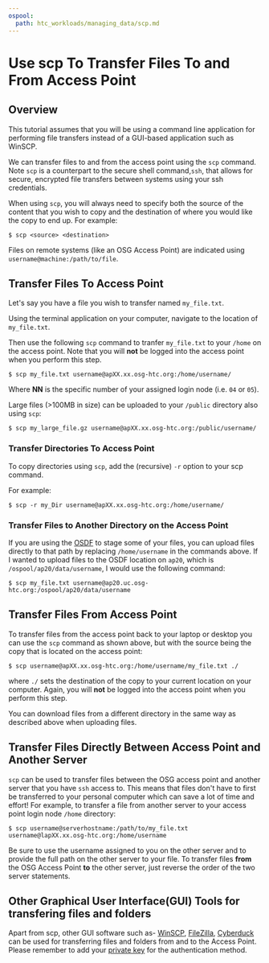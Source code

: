 ```yaml
---
ospool:
  path: htc_workloads/managing_data/scp.md
---
```


Use scp To Transfer Files To and From Access Point
==================================================


## Overview

This tutorial assumes that you will be using a command line application 
for performing file transfers instead of a GUI-based application such as WinSCP. 

We can transfer files to and from the access point using the 
`scp` command. Note `scp` is a counterpart to the secure shell 
command,`ssh`, that allows for secure, encrypted file transfers between 
systems using your ssh credentials.

When using `scp`, you will always need to specify both the source of the
content that you wish to copy and the destination of where you would like 
the copy to end up. For example:

    $ scp <source> <destination>

Files on remote systems (like an OSG Access Point) are indicated using
`username@machine:/path/to/file`.

## Transfer Files To Access Point

Let's say you have a file you wish to transfer named `my_file.txt`.

Using the terminal application on your computer, navigate to the location of `my_file.txt`.

Then use the following `scp` command to tranfer `my_file.txt` to your `/home` on the access point. Note
that you will **not** be logged into the access point when you perform this step.

    $ scp my_file.txt username@apXX.xx.osg-htc.org:/home/username/

Where **NN** is the specific number of your assigned login node (i.e. `04` or `05`).

Large files (>100MB in size) can be uploaded to your `/public` directory also using `scp`:

    $ scp my_large_file.gz username@apXX.xx.osg-htc.org:/public/username/

### Transfer Directories To Access Point

To copy directories using `scp`, add the (recursive) `-r` option to your scp command.

For example:

    $ scp -r my_Dir username@apXX.xx.osg-htc.org:/home/username/

### Transfer Files to Another Directory on the Access Point

If you are using the [OSDF]() to stage some of your files, you can upload files directly 
to that path by replacing `/home/username` in the commands above. If I wanted to 
upload files to the OSDF location on `ap20`, which is `/ospool/ap20/data/username`, 
I would use the following command: 

    $ scp my_file.txt username@ap20.uc.osg-htc.org:/ospool/ap20/data/username

## Transfer Files From Access Point

To transfer files from the access point back to your laptop or desktop you can use the `scp` 
command as shown above, 
but with the source being the copy that is located on the access point:

    $ scp username@apXX.xx.osg-htc.org:/home/username/my_file.txt ./

where `./` sets the destination of the copy to your current location on your computer. 
Again, you will **not** be logged into the access point when you perform this step.

You can download files from a different directory in the same way as described 
above when uploading files. 

## Transfer Files Directly Between Access Point and Another Server

`scp` can be used to transfer files between the OSG access point and another server that you have 
`ssh` access to. This means that files don't have to first be transferred to your 
personal computer which can save a lot of time and effort! For example, to transfer 
a file from another server to your access point login node `/home` directory:

    $ scp username@serverhostname:/path/to/my_file.txt username@lapXX.xx.osg-htc.org:/home/username

Be sure to use the username assigned to you on the other server and to provide the 
full path on the other server to your file. To transfer files **from** the OSG Access 
Point **to** the other server, just reverse the order of the two server statements. 

## Other Graphical User Interface(GUI) Tools for transfering files and folders
Apart from scp, other GUI software such as- [WinSCP](https://winscp.net/eng/index.php), [FileZilla](https://filezilla-project.org/),
[Cyberduck](https://cyberduck.io/) can be used for transferring files and folders from and to the Access Point. Please remember to add your [private 
key](https://portal.osg-htc.org/documentation/overview/account_setup/generate-add-sshkey/#generate-ssh-keys) for the authentication method.
